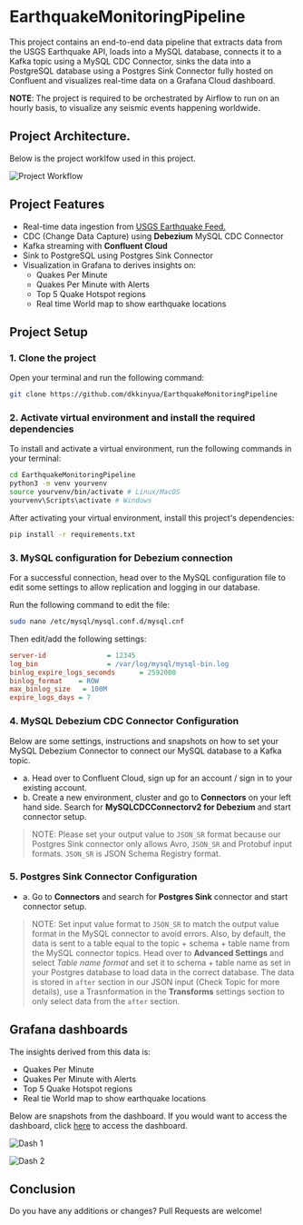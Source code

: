 # EarthquakeMonitoringPipeline
This project contains an end-to-end data pipeline that extracts data from the USGS Earthquake API, loads into a MySQL database, connects it to a Kafka topic using a MySQL CDC Connector, sinks the data into a PostgreSQL database using a Postgres Sink Connector fully hosted on Confluent and visualizes real-time data on a Grafana Cloud dashboard.

**NOTE**: The project is required to be orchestrated by Airflow to run on an hourly basis, to visualize any seismic events happening worldwide.

## Project Architecture.

Below is the project worklfow used in this project.

![Project Workflow](https://res.cloudinary.com/depbmpoam/image/upload/v1752054404/Screenshot_2025-07-09_124443_zwk6ef.png)

## Project Features

- Real-time data ingestion from [USGS Earthquake Feed.](https://earthquake.usgs.gov/earthquakes/feed/v1.0/geojson.php)
- CDC (Change Data Capture) using **Debezium** MySQL CDC Connector
- Kafka streaming with **Confluent Cloud**
- Sink to PostgreSQL using Postgres Sink Connector
- Visualization in Grafana to derives insights on:
    - Quakes Per Minute
    - Quakes Per Minute with Alerts
    - Top 5 Quake Hotspot regions
    - Real time World map to show earthquake locations

## Project Setup

### 1. Clone the project
Open your terminal and run the following command:

```bash
git clone https://github.com/dkkinyua/EarthquakeMonitoringPipeline
```

### 2. Activate virtual environment and install the required dependencies
To install and activate a virtual environment, run the following commands in your terminal:

```bash
cd EarthquakeMonitoringPipeline
python3 -m venv yourvenv
source yourvenv/bin/activate # Linux/MacOS
yourvenv\Scripts\activate # Windows
```

After activating your virtual environment, install this project's dependencies:

```bash
pip install -r requirements.txt
```

### 3. MySQL configuration for Debezium connection

For a successful connection, head over to the MySQL configuration file to edit some settings to allow replication and logging in our database.

Run the following command to edit the file:

```bash
sudo nano /etc/mysql/mysql.conf.d/mysql.cnf
```

Then edit/add the following settings:

```ini
server-id               = 12345
log_bin                 = /var/log/mysql/mysql-bin.log
binlog_expire_logs_seconds      = 2592000
binlog_format    = ROW
max_binlog_size   = 100M
expire_logs_days = 7
```
### 4. MySQL Debezium CDC Connector Configuration

Below are some settings, instructions and snapshots on how to set your MySQL Debezium Connector to connect our MySQL database to a Kafka topic.

- a. Head over to Confluent Cloud, sign up for an account / sign in to your existing account.
- b. Create a new environment, cluster and go to **Connectors** on your left hand side. Search for **MySQLCDCConnectorv2 for Debezium** and start connector setup.

> NOTE: Please set your output value to `JSON_SR` format because our Postgres Sink connector only allows Avro, `JSON_SR` and Protobuf input formats. `JSON_SR` is JSON Schema Registry format.

### 5. Postgres Sink Connector Configuration

- a. Go to **Connectors** and search for **Postgres Sink** connector and start connector setup.

> NOTE: Set input value format to `JSON_SR` to match the output value format in the MySQL connector to avoid errors. Also, by default, the data is sent to a table equal to the topic + schema + table name from the MySQL connector topics. Head over to **Advanced Settings** and select *Table name format* and set it to schema + table name as set in your Postgres database to load data in the correct database. The data is stored in `after` section in our JSON input (Check Topic for more details), use a Trasnformation in the **Transforms** settings section to only select data from the `after` section.

## Grafana dashboards
The insights derived from this data is:
- Quakes Per Minute
- Quakes Per Minute with Alerts
- Top 5 Quake Hotspot regions
- Real tie World map to show earthquake locations

Below are snapshots from the dashboard. If you would want to access the dashboard, click [here](https://deecodes.grafana.net/goto/GFkNW_sNg?orgId=1) to access the dashboard.

![Dash 1](https://res.cloudinary.com/depbmpoam/image/upload/v1752054532/Screenshot_2025-07-09_124803_n8gtsf.png)

![Dash 2](https://res.cloudinary.com/depbmpoam/image/upload/v1752054531/Screenshot_2025-07-09_124820_eokzg4.png)

## Conclusion

Do you have any additions or changes? Pull Requests are welcome!



